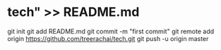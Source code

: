 # tech" >> README.md
git init
git add README.md
git commit -m "first commit"
git remote add origin https://github.com/treerachai/tech.git
git push -u origin master
